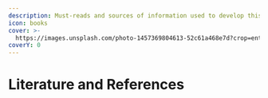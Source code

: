 ```yaml
---
description: Must-reads and sources of information used to develop this website.
icon: books
cover: >-
  https://images.unsplash.com/photo-1457369804613-52c61a468e7d?crop=entropy&cs=srgb&fm=jpg&ixid=M3wxOTcwMjR8MHwxfHNlYXJjaHwyfHxsaXRlcmF0dXJlfGVufDB8fHx8MTc0MzI1NjMzM3ww&ixlib=rb-4.0.3&q=85
coverY: 0
---
```


# Literature and References

